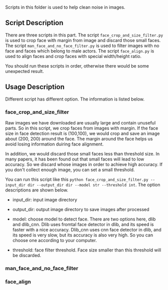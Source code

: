 Scripts in this folder is used to help clean noise in images.

## Script Description

There are three scripts in this part. The script `face_crop_and_size_filter.py` is used to crop face with margin from image and discard those small faces. The script `man_face_and_no_face_filter.py` is used to filter images with no face and faces which belong to male actors. The script `face_align.py` is used to align faces and crop faces with special width/height ratio.

You should run these scripts in order, otherwise there would be some unexpected result.

## Usage Description

Different script has different option. The information is listed below.

### face_crop_and_size_filter

Raw images we have downloaded are usually large and contain unuseful parts. So in this script, we crop faces from images with margin. If the face size in face detection result is (100,100), we would crop and save an image about (200, 200) around the face. The margin around the face helps us avoid losing information duiring face alignment.

In addition, we would discard those small faces less than threshold size. In many papers, it has been found out that small faces will lead to low accuracy. So we discard whose images in order to achieve high accuracy. If you don't collect enough image, you can set a small threshold.

You can run this script like this `python face_crop_and_size_filter.py --input_dir dir --output_dir dir --model str --threshold int`. The option descriptions are shown below.

- input_dir: input image directory

- output_dir: output image directory to save images after processed

- model: choose model to detect face. There are two options here, dlib and dlib_cnn. Dlib uses fromtal face detector in dlib, and its speed is faster with a nice accuracy. Dlib_cnn uses cnn face detector in dlib, and its speed is very slow, but its accuracy is also very high. So you can choose one according to your computer.

- threshold: face filter threshold. Face size smaller than this threshold will be discarded.

### man_face_and_no_face_filter


### face_align
